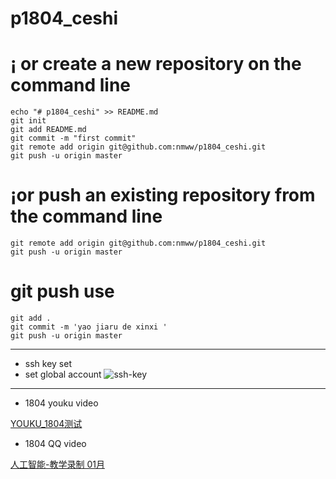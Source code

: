 # p1804_ceshi
# ¡­ or create a new repository on the command line

```
echo "# p1804_ceshi" >> README.md
git init
git add README.md
git commit -m "first commit"
git remote add origin git@github.com:nmww/p1804_ceshi.git
git push -u origin master

```
# ¡­or push an existing repository from the command line
```
git remote add origin git@github.com:nmww/p1804_ceshi.git
git push -u origin master

```
# git push use

```
git add .
git commit -m 'yao jiaru de xinxi '
git push -u origin master

```

***
* ssh key set 
* set global account
![ssh-key](https://raw.githubusercontent.com/nmww/p1804_ceshi/master/ssh_key.png)

***
* 1804 youku video
    
[YOUKU_1804测试](http://list.youku.com/albumlist/show/id_51742106.html)

* 1804 QQ video
    
[人工智能-教学录制 01月](http://list.youku.com/albumlist/show/id_51507314)
